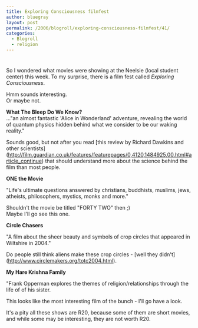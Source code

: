 ```yaml
---
title: Exploring Consciousness filmfest
author: bluegray
layout: post
permalink: /2006/blogroll/exploring-consciousness-filmfest/41/
categories:
  - Blogroll
  - religion
---
```

# 

So I wondered what movies were showing at the Neelsie (local student center) this week. To my surprise, there is a film fest called *Exploring Consciousness*.

Hmm sounds interesting.  
Or maybe not.

**What The Bleep Do We Know?**  
..."an almost fantastic 'Alice in Wonderland' adventure, revealing the world of quantum physics hidden behind what we consider to be our waking reality."

Sounds good, but not after you read \[this review by Richard Dawkins and other scientists\](http://film.guardian.co.uk/features/featurepages/0,4120,1484925,00.html#article_continue) that should understand more about the science behind the film than most people.

**ONE the Movie**

"Life's ultimate questions answered by christians, buddhists, muslims, jews, atheists, philosophers, mystics, monks and more."

Shouldn't the movie be titled "FORTY TWO" then ;)  
Maybe I'll go see this one.

**Circle Chasers**

"A film about the sheer beauty and symbols of crop circles that appeared in Wiltshire in 2004."

Do people still think aliens make these crop circles - \[well they didn't\](http://www.circlemakers.org/totc2004.html).

**My Hare Krishna Family**

"Frank Opperman explores the themes of religion/relationships through the life of of his sister.

This looks like the most interesting film of the bunch - I'll go have a look.

It's a pity all these shows are R20, because some of them are short movies, and while some may be interesting, they are not worth R20.
